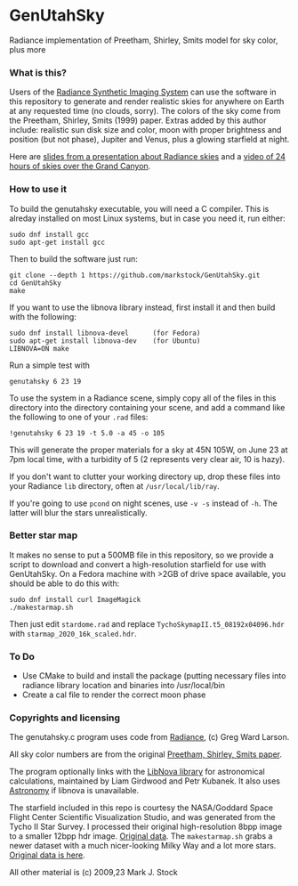 # GenUtahSky
Radiance implementation of Preetham, Shirley, Smits model for sky color, plus more

### What is this?

Users of the [Radiance Synthetic Imaging System](http://radsite.lbl.gov/radiance/) can use the software in this repository to generate and render realistic skies for anywhere on Earth at any requested time (no clouds, sorry). The colors of the sky come from the Preetham, Shirley, Smits (1999) paper. Extras added by this author include: realistic sun disk size and color, moon with proper brightness and position (but not phase), Jupiter and Venus, plus a glowing starfield at night.

Here are [slides from a presentation about Radiance skies](http://markjstock.org/radiance/radiance_harvard_09_stock.pdf) and a [video of 24 hours of skies over the Grand Canyon](https://www.youtube.com/watch?v=BJWviVcu_Qo).

### How to use it

To build the genutahsky executable, you will need a C compiler. This is alreday installed on most Linux systems, but in case you need it, run either:

    sudo dnf install gcc
    sudo apt-get install gcc

Then to build the software just run:

    git clone --depth 1 https://github.com/markstock/GenUtahSky.git
    cd GenUtahSky
    make

If you want to use the libnova library instead, first install it and then build with the following:

    sudo dnf install libnova-devel		(for Fedora)
    sudo apt-get install libnova-dev	(for Ubuntu)
    LIBNOVA=ON make

Run a simple test with

    genutahsky 6 23 19

To use the system in a Radiance scene, simply copy all of the files in this directory into the directory containing your scene, and add a command like the following to one of your `.rad` files:

    !genutahsky 6 23 19 -t 5.0 -a 45 -o 105

This will generate the proper materials for a sky at 45N 105W, on June 23 at 7pm local time, with a turbidity of 5 (2 represents very clear air, 10 is hazy).

If you don't want to clutter your working directory up, drop these files into your Radiance `lib` directory, often at `/usr/local/lib/ray`.

If you're going to use `pcond` on night scenes, use `-v -s` instead of `-h`. The latter will blur the stars unrealistically.

### Better star map

It makes no sense to put a 500MB file in this repository, so we provide a script to download and convert a high-resolution starfield for use with GenUtahSky. On a Fedora machine with >2GB of drive space available, you should be able to do this with:

	sudo dnf install curl ImageMagick
	./makestarmap.sh

Then just edit `stardome.rad` and replace `TychoSkymapII.t5_08192x04096.hdr` with `starmap_2020_16k_scaled.hdr`.

### To Do

* Use CMake to build and install the package (putting necessary files into radiance library location and binaries into /usr/local/bin
* Create a cal file to render the correct moon phase

### Copyrights and licensing

The genutahsky.c program uses code from [Radiance](http://radsite.lbl.gov/radiance/), (c) Greg Ward Larson.

All sky color numbers are from the original [Preetham, Shirley, Smits paper](http://www.cs.utah.edu/~shirley/papers/sunsky/sunsky.pdf).

The program optionally links with the [LibNova library](http://libnova.sourceforge.net/) for astronomical calculations, maintained by Liam Girdwood and Petr Kubanek. It also uses [Astronomy](https://github.com/cosinekitty/astronomy) if libnova is unavailable.

The starfield included in this repo is courtesy the NASA/Goddard Space Flight Center Scientific Visualization Studio, and was generated from the Tycho II Star Survey. I processed their original high-resolution 8bpp image to a smaller 12bpp hdr image. [Original data](http://svs.gsfc.nasa.gov/cgi-bin/details.cgi?aid=3572). The `makestarmap.sh` grabs a newer dataset with a much nicer-looking Milky Way and a lot more stars. [Original data is here](https://svs.gsfc.nasa.gov/4851/).

All other material is (c) 2009,23 Mark J. Stock

